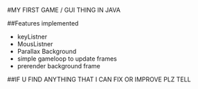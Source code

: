 #MY FIRST GAME / GUI THING IN JAVA

##Features implemented 
- keyListner
- MousListner
- Parallax Background
- simple gameloop to update frames
- prerender background frame

##IF U FIND ANYTHING THAT I CAN FIX OR IMPROVE PLZ TELL
